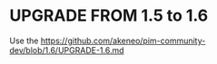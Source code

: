 # UPGRADE FROM 1.5 to 1.6

Use the https://github.com/akeneo/pim-community-dev/blob/1.6/UPGRADE-1.6.md
